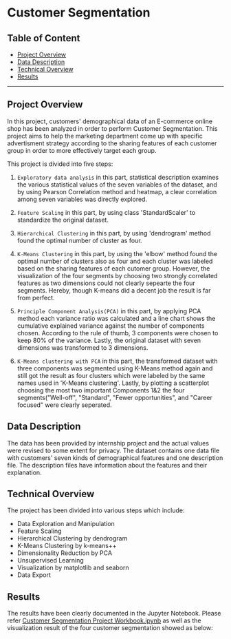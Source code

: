 # Customer Segmentation
## Table of Content
  - [Project Overview](#projectoverview)
  - [Data Description](#datadescription)
  - [Technical Overview](#technicaloverview)
  - [Results](#results)
  
***

<a id='projectoverview'></a>
## Project Overview

In this project, customers' demographical data of an E-commerce online shop has been analyzed in order to perform Customer Segmentation.
This project aims to help the marketing department come up with specific advertisment strategy according to the sharing features of each customer group in order to more effectively 
target each group.

This project is divided into five steps:

1. `Exploratory data analysis` in this part, statistical description examines the various statistical values of the seven variables of the dataset, and by using Pearson Correlation 
method and heatmap, a clear correlation among seven variables was directly explored. 

2. `Feature Scaling` in this part, by using class 'StandardScaler' to standardize the original dataset.

3. `Hierarchical Clustering` in this part, by using 'dendrogram' method found the optimal number of cluster as four.

4. `K-Means Clustering` in this part, by using the 'elbow' method found the optimal number of clusters also as four and each cluster was labeled based on the sharing features of each 
cutomer group. However, the visualization of the four segments by choosing two strongly correlated features as two dimensions could not clearly sepearte the four segments. Hereby, 
though K-means did a decent job the result is far from perfect.

5. `Principle Component Analysis(PCA)` in this part, by applying PCA method each variance ratio was calculated and a line chart shows the cumulative explained variance against the number
of components chosen. According to the rule of thumb, 3 components were chosen to keep 80% of the variance. Lastly, the original dataset with seven dimensions was transformed to 3
dimensions.

6. `K-Means clustering with PCA` in this part, the transformed dataset with three components was segmented using K-Means method again and still got the result as four clusters which
were labeled by the same names used in 'K-Means clustering'. Lastly, by plotting a scatterplot choosing the most two important Components 1&2 the four segments("Well-off", "Standard", 
"Fewer opportunities", and "Career focused" were clearly seperated.

<a id='datadescription'></a>
## Data Description

The data has been provided by internship project and the actual values were revised to some extent for privacy. The dataset contains one data file with customers' seven kinds of demographical features 
and one description file. The description files have information about the features and their explanation.

<a id='technicaloverview'></a>
## Technical Overview

The project has been divided into various steps which include:
* Data Exploration and Manipulation
* Feature Scaling
* Hierarchical Clustering by dendrogram
* K-Means Clustering by k-means++
* Dimensionality Reduction by PCA
* Unsupervised Learning
* Visualization by matplotlib and seaborn
* Data Export 

<a id='results'></a>
## Results

The results have been clearly documented in the Jupyter Notebook. Please refer [Customer Segmentation Project Workbook.ipynb](Customer_Segmentation_Project_Workbook.ipynb) as well as the visualization result of the four customer segmentation showed as below:

